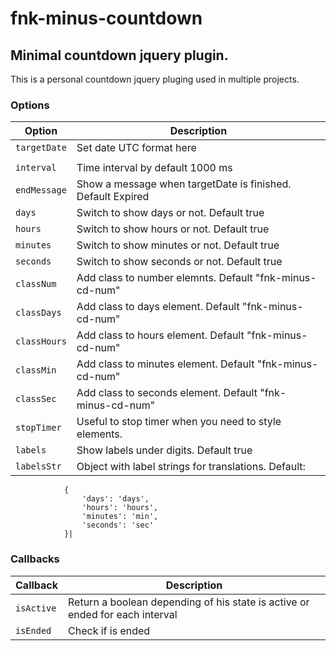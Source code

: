 # fnk-minus-countdown
## Minimal countdown jquery plugin.

This is a personal countdown jquery pluging used in multiple projects.



### Options

| Option         | Description                             |
| -------------- | ---                                     |
| `targetDate`   | Set date UTC format here                |
|                |                                         |
| `interval`     | Time interval by default 1000 ms        |
| `endMessage`   | Show a message when targetDate is finished. Default Expired |
| `days`         | Switch to show days or not. Default true |
| `hours`        | Switch to show hours or not. Default true |
| `minutes`      | Switch to show minutes or not. Default true |
| `seconds`      | Switch to show seconds or not. Default true |
| `classNum`     | Add class to number elemnts. Default "fnk-minus-cd-num" |
| `classDays`    | Add class to days element. Default "fnk-minus-cd-num" |
| `classHours`   | Add class to hours element. Default "fnk-minus-cd-num" |
| `classMin`     | Add class to minutes element. Default "fnk-minus-cd-num" |
| `classSec`     | Add class to seconds element. Default "fnk-minus-cd-num" |
| `stopTimer`    | Useful to stop timer when you need to style elements. |
| `labels`       | Show labels under digits. Default true |
| `labelsStr`    | Object with label strings for translations. Default: 
                {
                    'days': 'days',
                    'hours': 'hours',
                    'minutes': 'min',
                    'seconds': 'sec'
                }|

### Callbacks

| Callback       | Description                             |
| -------------- | ---                                     |
| `isActive`     | Return a boolean depending of his state is active or ended for each interval |
| `isEnded`      | Check if is ended |